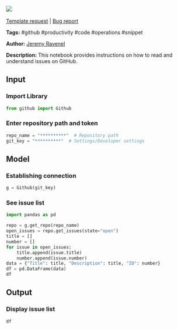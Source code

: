 <a href="https://app.naas.ai/user-redirect/naas/downloader?url=https://raw.githubusercontent.com/jupyter-naas/awesome-notebooks/master/GitHub/GitHub_Read_issue.ipynb" target="_parent"><img src="https://naasai-public.s3.eu-west-3.amazonaws.com/open_in_naas.svg"/></a><br><br><a href="https://github.com/jupyter-naas/awesome-notebooks/issues/new?assignees=&labels=&template=template-request.md&title=Tool+-+Action+of+the+notebook+">Template request</a> | <a href="https://github.com/jupyter-naas/awesome-notebooks/issues/new?assignees=&labels=bug&template=bug_report.md&title=GitHub+-+Read+issue:+Error+short+description">Bug report</a>

**Tags:** #github #productivity #code #operations #snippet

**Author:** [Jeremy Ravenel](https://www.linkedin.com/in/ACoAAAJHE7sB5OxuKHuzguZ9L6lfDHqw--cdnJg/)

**Description:** This notebook provides instructions on how to read and understand issues on GitHub.

## Input

### Import Library


```python
from github import Github
```

### Enter repository path and token


```python
repo_name = "**********"  # Repository path
git_key = "**********"  # Settings/Developer settings
```

## Model

### Establishing connection


```python
g = Github(git_key)
```

### See issue list


```python
import pandas as pd

repo = g.get_repo(repo_name)
open_issues = repo.get_issues(state="open")
title = []
number = []
for issue in open_issues:
    title.append(issue.title)
    number.append(issue.number)
data = {"Title": title, "Description": title, "ID": number}
df = pd.DataFrame(data)
df
```

## Output

### Display issue list


```python
df
```
